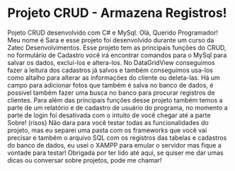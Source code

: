 # Projeto CRUD - Armazena Registros!
 Pojeto CRUD  desenvolvido com C# e MySql.
Olá, Querido Programador! Meu nome é Sara e esse projeto foi desenvolvido durante um curso da Zatec Desenvolvimentos. 
Esse projeto tem as principais funções do CRUD, no formulário de Cadastro você irá encontrar comandos para o MySql 
para salvar os dados, excluí-los e altera-los. No DataGridView conseguimos fazer a leitura dos cadastros já salvos e também
conseguimos usa-los como altalho para alterar as informações do cliente ou deleta-las. Há um campo para adicionar fotos
que também é salva no banco de dados, é possivel também fazer uma busca no banco para procurar registros de clientes.
Para além das principais funções desse projeto também temos a parte de um relatório e de cadastro de usuário do programa,
no momento a parte de login foi desativada com o intuito de você chegar até a parte Sobre! (risos)
Não dara para você testar todas as funcionalidades do projeto, mas eu separei uma pasta com os frameworks que você vai 
precisar e também o arquivo SQL com os registros das tabelas e cadastros do banco de dados, eu usei o XAMPP para emular
o servidor mas fique a vontade para testar!
Obrigada por ter lido até aqui, se quiser me dar umas dicas ou conversar sobre projetos, pode me chamar!

